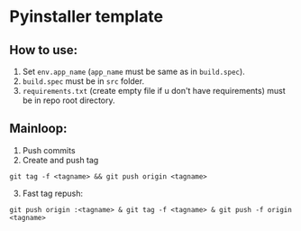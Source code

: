 # Pyinstaller template

## How to use:
1. Set `env.app_name` (`app_name` must be same as in `build.spec`).
2. `build.spec` must be in `src` folder.
3. `requirements.txt` (create empty file if u don't have requirements) must be in repo root directory.

## Mainloop:
1. Push commits
2. Create and push tag
```
git tag -f <tagname> && git push origin <tagname>
```
3. Fast tag repush:
```
git push origin :<tagname> & git tag -f <tagname> & git push -f origin <tagname>
```
